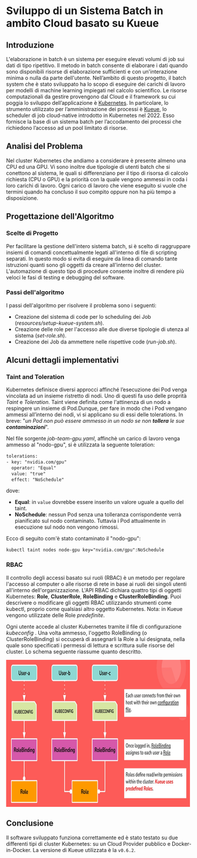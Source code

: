 # Sviluppo di un Sistema Batch in ambito Cloud basato su Kueue

## Introduzione

L'elaborazione in batch è un sistema per eseguire elevati volumi di job sui dati di tipo ripetitivo. Il metodo in batch consente di elaborare i dati quando sono disponibili risorse di elaborazione sufficienti e con un'interazione minima o nulla da parte dell'utente. Nell’ambito di questo progetto, il batch system che è stato sviluppato ha lo scopo di eseguire dei carichi di lavoro per modelli di machine learning impiegati nel calcolo scientifico. Le risorse computazionali da gestire provengono dal Cloud e il framework su cui poggia lo sviluppo dell’applicazione è [Kubernetes](https://kubernetes.io/it/). In particolare, lo strumento utilizzato per l’amministrazione dei processi è [Kueue](https://kueue.sigs.k8s.io/), lo scheduler di job cloud-native introdotto in Kubernetes nel 2022. Esso fornisce la base di un sistema batch per l’accodamento dei processi che richiedono l’accesso ad un pool limitato di risorse.


## Analisi del Problema

Nel cluster Kubernetes che andiamo a considerare è presente almeno una CPU ed una GPU. Vi sono inoltre due tipologie di utenti batch che si conettono al sistema, le quali si differenziano per il tipo di risorsa di calcolo richiesta (CPU o GPU) e la priorità con la quale vengono ammessi in coda i loro carichi di lavoro. Ogni carico di lavoro che viene eseguito si vuole che termini quando ha concluso il suo compito oppure non ha più tempo a disposizione. 


## Progettazione dell'Algoritmo

### Scelte di Progetto

Per facilitare la gestione dell'intero sistema batch, si è scelto di raggruppare insiemi di comandi concettualmente legati all'interno di file di scripting separati. In questo modo si evita di eseguire da linea di comando tante istruzioni quanti sono gli oggetti da creare all'interno del cluster. L'automazione di questo tipo di procedure consente inoltre di rendere più veloci le fasi di testing e debugging del software.

### Passi dell'algoritmo

I passi dell'algoritmo per risolvere il problema sono i seguenti:

- Creazione del sistema di code per lo scheduling dei Job (_resources/setup-kueue-system.sh_).
- Creazione delle role per l'accesso alle due diverse tipologie di utenza al sistema (_set-role.sh_).
- Creazione dei Job da ammettere nelle rispettive code (_run-job.sh_).


## Alcuni dettagli implementativi

### Taint and Toleration

Kubernetes definisce diversi approcci affinché l’esecuzione dei Pod venga vincolata ad un insieme ristretto di nodi. Uno di questi fa uso delle proprità _Taint_ e _Toleration_. Taint viene definita come l'attinenza di un nodo a respingere un insieme di Pod.Dunque, per fare in modo che i Pod vengano ammessi all’interno dei nodi, vi si applicano su di essi delle tolerations. In breve: "_un Pod non può essere ammesso in un nodo se non **tollera** le sue **contaminazioni**_". <br>

Nel file sorgente _job-team-gpu.yaml_, affinchè un carico di lavoro venga ammesso al "nodo-gpu", si è utilizzata la seguente toleration:

```
tolerations:
- key: "nvidia.com/gpu"
  operator: "Equal"
  value: "true"
  effect: "NoSchedule" 

```
dove: 

- **Equal**: in `value` dovrebbe essere inserito un valore uguale a quello del taint.
- **NoSchedule**: nessun Pod senza una tolleranza corrispondente verrà pianificato sul nodo contaminato. Tuttavia i Pod attualmente in esecuzione sul nodo non vengono rimossi. <br>

Ecco di seguito com'è stato contaminato il "nodo-gpu":

```
kubectl taint nodes node-gpu key="nvidia.com/gpu":NoSchedule

```

### RBAC 

Il controllo degli accessi basato sui ruoli (RBAC) è un metodo per regolare l'accesso al computer o alle risorse di rete in base ai ruoli dei singoli utenti all'interno dell'organizzazione. L'API RBAC dichiara quattro tipi di oggetti Kubernetes: **Role**, **ClusterRole**, **RoleBinding** e **ClusterRoleBinding**. Puoi descrivere o modificare gli oggetti RBAC utilizzando strumenti come kubectl, proprio come qualsiasi altro oggetto Kubernetes. Nota: in Kueue vengono utilizzate delle Role _predefinite_. <br>

Ogni utente accede al cluster Kubernetes tramite il file di configurazione _kubeconfig_ . Una volta ammesso, l'oggetto RoleBinding (o ClusterRoleBinding) si occuperà di assegnarli la Role a lui designata, nella quale sono specificati i permessi di lettura e scrittura sulle risorse del cluster. Lo schema seguente riassume quanto descritto.

<img src="image/role.jpg" alt="Role" width="500" height="400">

## Conclusione

Il software sviluppato funziona correttamente ed è stato testato su due differenti tipi di cluster Kubernetes: su un Cloud Provider pubblico e Docker-in-Docker. La versione di Kueue utilizzata è la `v0.6.2`. 






